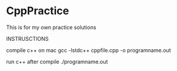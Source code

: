# CppPractice
This is for my own practice solutions


INSTRUSCTIONS

compile c++ on mac gcc -lstdc++ cppfile.cpp -o programname.out

run c++ after compile ./programname.out
